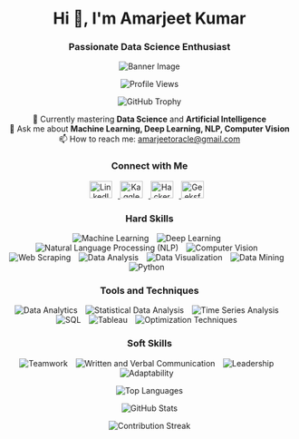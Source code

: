 <!-- Profile Header -->
<h1 align="center">Hi 👋, I'm Amarjeet Kumar</h1>
<h3 align="center">Passionate Data Science Enthusiast</h3>
<p align="center">
  <img src="https://github.com/amarjeetamrat910/amarjeetamrat9100/blob/main/top%20image" alt="Banner Image">
</p>

<!-- Profile Views Badge -->
<p align="center">
  <img src="https://komarev.com/ghpvc/?username=amarjeetamrat910&label=Profile%20views&color=0e75b6&style=flat" alt="Profile Views">
</p>

<!-- Trophy Shelf -->
<p align="center">
  <img src="https://github-profile-trophy.vercel.app/?username=amarjeetamrat910" alt="GitHub Trophy">
</p>

<!-- Bio and Contact Information -->
<p align="center">
  🌱 Currently mastering <strong>Data Science</strong> and <strong>Artificial Intelligence</strong><br>
  💬 Ask me about <strong>Machine Learning, Deep Learning, NLP, Computer Vision</strong><br>
  📫 How to reach me: <a href="mailto:amarjeetoracle@gmail.com">amarjeetoracle@gmail.com</a><br>
</p>

<!-- Social Media Links -->
<h3 align="center">Connect with Me</h3>
<p align="center">
  <a href="https://linkedin.com/in/amarjeet-kumar-a04a78185" target="_blank">
    <img src="https://raw.githubusercontent.com/rahuldkjain/github-profile-readme-generator/master/src/images/icons/Social/linked-in-alt.svg" alt="LinkedIn" height="30" width="40" style="margin-right: 10px;" />
  </a>
  <a href="https://kaggle.com/amarjeetkumar910" target="_blank">
    <img src="https://raw.githubusercontent.com/rahuldkjain/github-profile-readme-generator/master/src/images/icons/Social/kaggle.svg" alt="Kaggle" height="30" width="40" style="margin-right: 10px;" />
  </a>
  <a href="https://www.hackerrank.com/amarjeet_9" target="_blank">
    <img src="https://raw.githubusercontent.com/rahuldkjain/github-profile-readme-generator/master/src/images/icons/Social/hackerrank.svg" alt="HackerRank" height="30" width="40" style="margin-right: 10px;" />
  </a>
  <a href="https://auth.geeksforgeeks.org/user/amarjeetamrat999/" target="_blank">
    <img src="https://raw.githubusercontent.com/rahuldkjain/github-profile-readme-generator/master/src/images/icons/Social/geeks-for-geeks.svg" alt="GeeksforGeeks" height="30" width="40" style="margin-right: 10px;" />
  </a>
</p>

<!-- Skills and Tools with Stickers -->
<h3 align="center"> Hard Skills</h3>
<p align="center">
  <img src="https://img.shields.io/badge/Machine_Learning-blue" alt="Machine Learning" style="margin-right: 10px;">
  <img src="https://img.shields.io/badge/Deep_Learning-blue" alt="Deep Learning" style="margin-right: 10px;">
  <img src="https://img.shields.io/badge/Natural_Language_Processing-blue" alt="Natural Language Processing (NLP)" style="margin-right: 10px;">
  <img src="https://img.shields.io/badge/Computer_Vision-blue" alt="Computer Vision" style="margin-right: 10px;">
  <img src="https://img.shields.io/badge/Web_Scraping-blue" alt="Web Scraping" style="margin-right: 10px;">
  <img src="https://img.shields.io/badge/Data_Analysis-blue" alt="Data Analysis" style="margin-right: 10px;">
  <img src="https://img.shields.io/badge/Data_Visualization-blue" alt="Data Visualization" style="margin-right: 10px;">
  <img src="https://img.shields.io/badge/Data_Mining-blue" alt="Data Mining" style="margin-right: 10px;">
  <img src="https://img.shields.io/badge/Python-blue" alt="Python" style="margin-right: 10px;">
</p>

<!-- Tools and Techniques -->
<h3 align="center">Tools and Techniques</h3>
<p align="center">
  <img src="https://img.shields.io/badge/Data_Analytics-green" alt="Data Analytics" style="margin-right: 10px;">
  <img src="https://img.shields.io/badge/Statistical_Data_Analysis-green" alt="Statistical Data Analysis" style="margin-right: 10px;">
  <img src="https://img.shields.io/badge/Time_Series_Analysis-green" alt="Time Series Analysis" style="margin-right: 10px;">
  <img src="https://img.shields.io/badge/SQL-green" alt="SQL" style="margin-right: 10px;">
  <img src="https://img.shields.io/badge/Tableau-green" alt="Tableau" style="margin-right: 10px;">
  <img src="https://img.shields.io/badge/Optimization_Techniques-green" alt="Optimization Techniques" style="margin-right: 10px;">
</p>


<h3 align="center">Soft Skills</h3>
<p align="center">
  <img src="https://img.shields.io/badge/Teamwork-blue" alt="Teamwork" style="margin-right: 10px;">
  <img src="https://img.shields.io/badge/Written_and_Verbal_Communication-blue" alt="Written and Verbal Communication" style="margin-right: 10px;">
  <img src="https://img.shields.io/badge/Leadership-blue" alt="Leadership" style="margin-right: 10px;">
  <img src="https://img.shields.io/badge/Adaptability-blue" alt="Adaptability" style="margin-right: 10px;">
</p>

<!-- GitHub Stats and Language Card -->
<p align="center">
  <img src="https://github-readme-stats.vercel.app/api/top-langs/?username=amarjeetamrat910&layout=compact" alt="Top Languages">
</p>

<p align="center">
  <img src="https://github-readme-stats.vercel.app/api?username=amarjeetamrat910&show_icons=true" alt="GitHub Stats">
</p>

<!-- GitHub Contribution Streak -->
<p align="center">
  <img src="https://github-readme-streak-stats.herokuapp.com/?user=amarjeetamrat910" alt="Contribution Streak">
</p>
